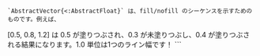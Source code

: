 ```
`AbstractVector{<:AbstractFloat}` は、fill/nofill のシーケンスを示すためのものです。例えば、
```

[0.5, 0.8, 1.2] は 0.5 が塗りつぶされ、0.3 が未塗りつぶし、0.4 が塗りつぶされる結果になります。1.0 単位は1つのライン幅です！ ```

